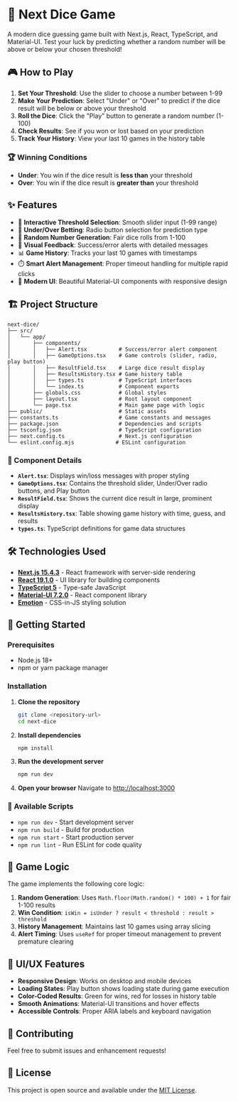 # 🎲 Next Dice Game

A modern dice guessing game built with Next.js, React, TypeScript, and Material-UI. Test your luck by predicting whether a random number will be above or below your chosen threshold!

## 🎮 How to Play

1. **Set Your Threshold**: Use the slider to choose a number between 1-99
2. **Make Your Prediction**: Select "Under" or "Over" to predict if the dice result will be below or above your threshold
3. **Roll the Dice**: Click the "Play" button to generate a random number (1-100)
4. **Check Results**: See if you won or lost based on your prediction
5. **Track Your History**: View your last 10 games in the history table

### 🏆 Winning Conditions

- **Under**: You win if the dice result is **less than** your threshold
- **Over**: You win if the dice result is **greater than** your threshold

## ✨ Features

- 🎯 **Interactive Threshold Selection**: Smooth slider input (1-99 range)
- 🔄 **Under/Over Betting**: Radio button selection for prediction type
- 🎲 **Random Number Generation**: Fair dice rolls from 1-100
- 🚨 **Visual Feedback**: Success/error alerts with detailed messages
- 📊 **Game History**: Tracks your last 10 games with timestamps
- ⏱️ **Smart Alert Management**: Proper timeout handling for multiple rapid clicks
- 🎨 **Modern UI**: Beautiful Material-UI components with responsive design

## 🏗️ Project Structure

```
next-dice/
├── src/
│   └── app/
│       ├── components/
│       │   ├── Alert.tsx          # Success/error alert component
│       │   ├── GameOptions.tsx    # Game controls (slider, radio, play button)
│       │   ├── ResultField.tsx    # Large dice result display
│       │   ├── ResultsHistory.tsx # Game history table
│       │   ├── types.ts           # TypeScript interfaces
│       │   └── index.ts           # Component exports
│       ├── globals.css            # Global styles
│       ├── layout.tsx             # Root layout component
│       └── page.tsx               # Main game page with logic
├── public/                        # Static assets
├── constants.ts                   # Game constants and messages
├── package.json                   # Dependencies and scripts
├── tsconfig.json                  # TypeScript configuration
├── next.config.ts                 # Next.js configuration
└── eslint.config.mjs             # ESLint configuration
```

### 📁 Component Details

- **`Alert.tsx`**: Displays win/loss messages with proper styling
- **`GameOptions.tsx`**: Contains the threshold slider, Under/Over radio buttons, and Play button
- **`ResultField.tsx`**: Shows the current dice result in large, prominent display
- **`ResultsHistory.tsx`**: Table showing game history with time, guess, and results
- **`types.ts`**: TypeScript definitions for game data structures

## 🛠️ Technologies Used

- **[Next.js 15.4.3](https://nextjs.org/)** - React framework with server-side rendering
- **[React 19.1.0](https://reactjs.org/)** - UI library for building components
- **[TypeScript 5](https://www.typescriptlang.org/)** - Type-safe JavaScript
- **[Material-UI 7.2.0](https://mui.com/)** - React component library
- **[Emotion](https://emotion.sh/)** - CSS-in-JS styling solution

## 🚀 Getting Started

### Prerequisites

- Node.js 18+
- npm or yarn package manager

### Installation

1. **Clone the repository**

   ```bash
   git clone <repository-url>
   cd next-dice
   ```

2. **Install dependencies**

   ```bash
   npm install
   ```

3. **Run the development server**

   ```bash
   npm run dev
   ```

4. **Open your browser**
   Navigate to [http://localhost:3000](http://localhost:3000)

### 📜 Available Scripts

- `npm run dev` - Start development server
- `npm run build` - Build for production
- `npm run start` - Start production server
- `npm run lint` - Run ESLint for code quality

## 🎯 Game Logic

The game implements the following core logic:

1. **Random Generation**: Uses `Math.floor(Math.random() * 100) + 1` for fair 1-100 results
2. **Win Condition**: `isWin = isUnder ? result < threshold : result > threshold`
3. **History Management**: Maintains last 10 games using array slicing
4. **Alert Timing**: Uses `useRef` for proper timeout management to prevent premature clearing

## 🎨 UI/UX Features

- **Responsive Design**: Works on desktop and mobile devices
- **Loading States**: Play button shows loading state during game execution
- **Color-Coded Results**: Green for wins, red for losses in history table
- **Smooth Animations**: Material-UI transitions and hover effects
- **Accessible Controls**: Proper ARIA labels and keyboard navigation

## 🤝 Contributing

Feel free to submit issues and enhancement requests!

## 📄 License

This project is open source and available under the [MIT License](LICENSE).
